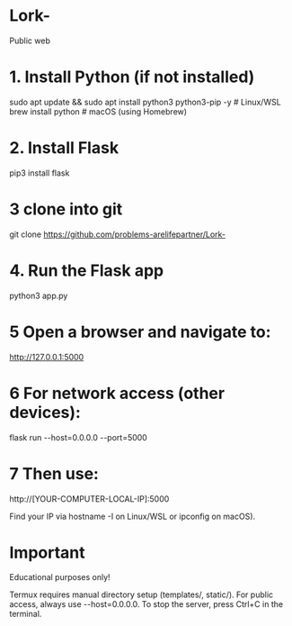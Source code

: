 # Lork-
Public web 


# 1. Install Python (if not installed)
sudo apt update && sudo apt install python3 python3-pip -y  # Linux/WSL
brew install python  # macOS (using Homebrew)

# 2. Install Flask
pip3 install flask

# 3 clone into git 
 git clone https://github.com/problems-arelifepartner/Lork-

# 4. Run the Flask app
python3 app.py


# 5 Open a browser and navigate to:
 http://127.0.0.1:5000

 # 6 For network access (other devices):
  flask run --host=0.0.0.0 --port=5000


 # 7 Then use:
 http://[YOUR-COMPUTER-LOCAL-IP]:5000

 Find your IP via hostname -I on Linux/WSL or ipconfig on macOS).

 # Important
 Educational purposes only!

 Termux requires manual directory setup (templates/, static/).
 For public access, always use --host=0.0.0.0.
 To stop the server, press Ctrl+C in the terminal.
